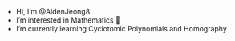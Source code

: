 - Hi, I’m @AidenJeong8
- I’m interested in Mathematics 💜
- I’m currently learning Cyclotomic Polynomials and Homography

<!---
AidenJeong8/AidenJeong8 is a ✨ special ✨ repository because its `README.md` (this file) appears on your GitHub profile.
You can click the Preview link to take a look at your changes.
--->
